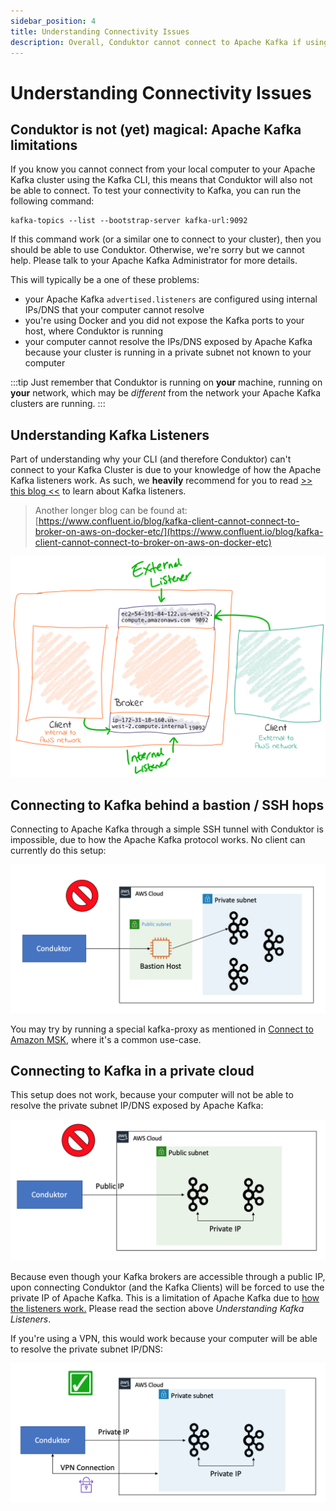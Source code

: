 ```yaml
---
sidebar_position: 4
title: Understanding Connectivity Issues
description: Overall, Conduktor cannot connect to Apache Kafka if using the classic Apache Kafka CLI wouldn't work either.
---
```


# Understanding Connectivity Issues

## Conduktor is not (yet) magical: Apache Kafka limitations

If you know you cannot connect from your local computer to your Apache Kafka cluster using the Kafka CLI, this means that Conduktor will also not be able to connect. To test your connectivity to Kafka, you can run the following command:

```
kafka-topics --list --bootstrap-server kafka-url:9092
```

If this command work (or a similar one to connect to your cluster), then you should be able to use Conduktor. Otherwise, we're sorry but we cannot help. Please talk to your Apache Kafka Administrator for more details.&#x20;

This will typically be a one of these problems:

- your Apache Kafka `advertised.listeners` are configured using internal IPs/DNS that your computer cannot resolve
- you're using Docker and you did not expose the Kafka ports to your host, where Conduktor is running
- your computer cannot resolve the IPs/DNS exposed by Apache Kafka because your cluster is running in a private subnet not known to your computer

:::tip Just remember that Conduktor is running on **your** machine, running on **your** network, which may be _different_ from the network your Apache Kafka clusters are running. :::

## Understanding Kafka Listeners

Part of understanding why your CLI (and therefore Conduktor) can't connect to your Kafka Cluster is due to your knowledge of how the Apache Kafka listeners work. As such, we **heavily** recommend for you to read [>> this blog <<](https://rmoff.net/2018/08/02/kafka-listeners-explained) to learn about Kafka listeners.

> Another longer blog can be found at: [https://www.confluent.io/blog/kafka-client-cannot-connect-to-broker-on-aws-on-docker-etc/](https://www.confluent.io/blog/kafka-client-cannot-connect-to-broker-on-aws-on-docker-etc)

![internal + external listeners configured](<../../assets/image (48).png>)

## Connecting to Kafka behind a bastion / SSH hops

Connecting to Apache Kafka through a simple SSH tunnel with Conduktor is impossible, due to how the Apache Kafka protocol works. No client can currently do this setup:

![](<../../assets/image (8).png>)

You may try by running a special kafka-proxy as mentioned in [Connect to Amazon MSK](/desktop/kafka-cluster-connection/setting-up-a-connection-to-kafka/connect-to-amazon-msk/), where it's a common use-case.

## Connecting to Kafka in a private cloud

This setup does not work, because your computer will not be able to resolve the private subnet IP/DNS exposed by Apache Kafka:

![](<../../assets/image (3) (1).png>)

Because even though your Kafka brokers are accessible through a public IP, upon connecting Conduktor (and the Kafka Clients) will be forced to use the private IP of Apache Kafka. This is a limitation of Apache Kafka due to [how the listeners work.](https://rmoff.net/2018/08/02/kafka-listeners-explained) Please read the section above _Understanding Kafka Listeners_.

If you're using a VPN, this would work because your computer will be able to resolve the private subnet IP/DNS:

![Using a VPN makes your local computer part of the private network](<../../assets/image (35).png>)
